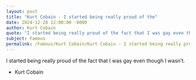 ```yaml
---
layout: post
title: "Kurt Cobain - I started being really proud of the"
date: 2024-12-28 12:00:00 -0000
author: Kurt Cobain
quote: "I started being really proud of the fact that I was gay even though I wasn’t."
subject: Famous
permalink: /Famous/Kurt Cobain/Kurt Cobain - I started being really proud of the
---
```


I started being really proud of the fact that I was gay even though I wasn’t.

- Kurt Cobain
